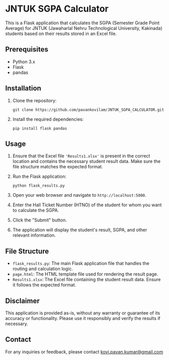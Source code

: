 
# JNTUK SGPA Calculator

This is a Flask application that calculates the SGPA (Semester Grade Point Average) for JNTUK (Jawaharlal Nehru Technological University, Kakinada) students based on their results stored in an Excel file.

## Prerequisites

- Python 3.x
- Flask
- pandas

## Installation

1. Clone the repository:
   ```shell
   git clone https://github.com/pavankovilam/JNTUK_SGPA_CALCULATOR.git
   ```

2. Install the required dependencies:
   ```shell
   pip install flask pandas
   ```

## Usage

1. Ensure that the Excel file `'Results1.xlsx'` is present in the correct location and contains the necessary student result data. Make sure the file structure matches the expected format.

2. Run the Flask application:
   ```shell
   python flask_results.py
   ```

3. Open your web browser and navigate to `http://localhost:5000`.

4. Enter the Hall Ticket Number (HTNO) of the student for whom you want to calculate the SGPA.

5. Click the "Submit" button.

6. The application will display the student's result, SGPA, and other relevant information.

## File Structure

- `flask_results.py`: The main Flask application file that handles the routing and calculation logic.
- `page.html`: The HTML template file used for rendering the result page.
- `Results1.xlsx`: The Excel file containing the student result data. Ensure it follows the expected format.




## Disclaimer

This application is provided as-is, without any warranty or guarantee of its accuracy or functionality. Please use it responsibly and verify the results if necessary.

## Contact

For any inquiries or feedback, please contact kovi.pavan.kumar@gmail.com
